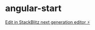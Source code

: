 # angular-start

[Edit in StackBlitz next generation editor ⚡️](https://stackblitz.com/~/github.com/SergioMelado/angular-start)